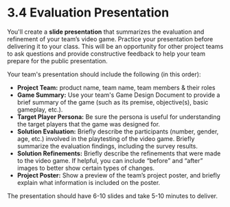 # 3.4 Evaluation Presentation

You'll create a **slide presentation** that summarizes the evaluation and refinement of your team’s video game. Practice your presentation before delivering it to your class. This will be an opportunity for other project teams to ask questions and provide constructive feedback to help your team prepare for the public presentation.

Your team's presentation should include the following \(in this order\):

* **Project Team:**  product name, team name, team members & their roles
* **Game Summary:**  Use your team's Game Design Document to provide a brief summary of the game \(such as its premise, objective\(s\), basic gameplay, etc.\).
* **Target Player Persona:**  Be sure the persona is useful for understanding the target players that the game was designed for.
* **Solution Evaluation:**  Briefly describe the participants \(number, gender, age, etc.\) involved in the playtesting of the video game. Briefly summarize the evaluation findings, including the survey results.
* **Solution Refinements:**  Briefly describe the refinements that were made to the video game. If helpful, you can include “before” and “after” images to better show certain types of changes.
* **Project Poster:**  Show a preview of the team’s project poster, and briefly explain what information is included on the poster.

The presentation should have 6-10 slides and take 5-10 minutes to deliver.
